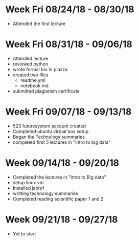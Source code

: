 

# Week Fri 08/24/18 - 08/30/18

* Attended the first lecture

# Week Fri 08/31/18 - 09/06/18

* Attended lecture
* reviewed python
* wrote formal bio in piazza
* created two files
  *  readme.yml
  *  notebook.md
* submitted plagiarism certificate

# Week Fri 09/07/18 - 09/13/18

* 523 futuresystem account created
* Completed ubuntu virtual box setup
* Began the Technology summaries
* completed first 5 lectures in "Intro to big data" 

# Week 09/14/18 - 09/20/18

* Completed the lectures in "Intro to Big data" 
* setup linux vm
* Installed jabref
* writting technology summaries
* Completed reading scientific paper 1 and 2

# Week 09/21/18 - 09/27/18

* Yet to start
